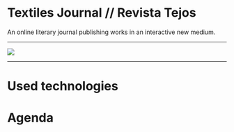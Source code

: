 # Textiles Journal // Revista Tejos
An online literary journal publishing works in an interactive new medium.
<hr>
<a href="https://heroku.com/deploy">
  <img src="https://www.herokucdn.com/deploy/button.svg">
</a>
<hr>

# Used technologies

# Agenda
